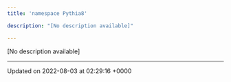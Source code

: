 ```yaml
---
title: 'namespace Pythia8'

description: "[No description available]"

---
```







[No description available]






-------------------------------

Updated on 2022-08-03 at 02:29:16 +0000